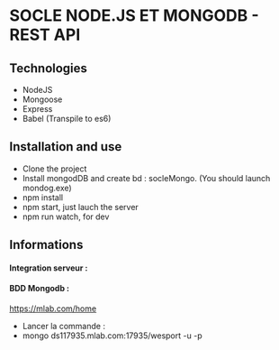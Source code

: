 # SOCLE NODE.JS ET MONGODB - REST API
## Technologies
* NodeJS
* Mongoose
* Express
* Babel (Transpile to es6)


## Installation and use
* Clone the project
* Install mongodDB and create bd : socleMongo. (You should launch mondog.exe)
* npm install
* npm start, just lauch the server
* npm run watch, for dev

## Informations
#### Integration serveur :

#### BDD Mongodb :
https://mlab.com/home
* Lancer la commande :
* mongo ds117935.mlab.com:17935/wesport -u <dbuser> -p <dbpassword>
